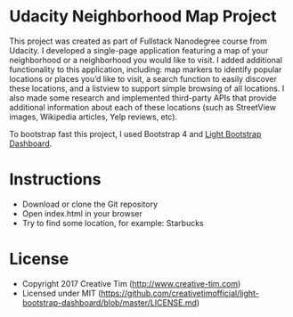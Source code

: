 # Udacity Neighborhood Map Project

This project was created as part of Fullstack Nanodegree course from Udacity. I developed a single-page application featuring a map of your neighborhood or a neighborhood you would like to visit. I added additional functionality to this application, including: map markers to identify popular locations or places you’d like to visit, a search function to easily discover these locations, and a listview to support simple browsing of all locations. I also made some research and implemented third-party APIs that provide additional information about each of these locations (such as StreetView images, Wikipedia articles, Yelp reviews, etc).

To bootstrap fast this project, I used Bootstrap 4 and [Light Bootstrap Dashboard](https://github.com/creativetimofficial/light-bootstrap-dashboard).

# Instructions

- Download or clone the Git repository
- Open index.html in your browser
- Try to find some location, for example: Starbucks

# License

- Copyright 2017 Creative Tim (http://www.creative-tim.com)
- Licensed under MIT (https://github.com/creativetimofficial/light-bootstrap-dashboard/blob/master/LICENSE.md)
